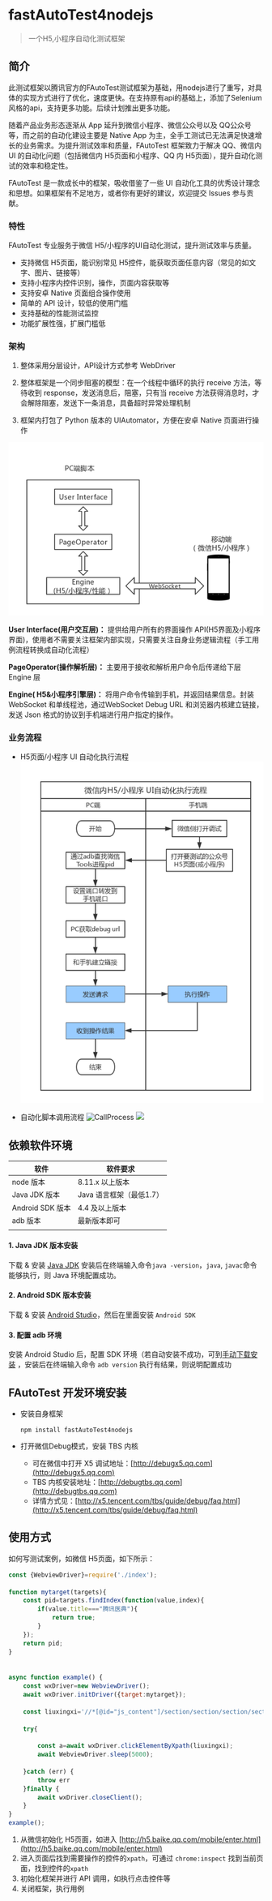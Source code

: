 # fastAutoTest4nodejs

> 一个H5,小程序自动化测试框架

## 简介

此测试框架以腾讯官方的FAutoTest测试框架为基础，用nodejs进行了重写，对具体的实现方式进行了优化，速度更快。在支持原有api的基础上，添加了Selenium风格的api，支持更多功能。后续计划推出更多功能。

随着产品业务形态逐渐从 App 延升到微信小程序、微信公众号以及 QQ公众号等，而之前的自动化建设主要是 Native App 为主，全手工测试已无法满足快速增长的业务需求。为提升测试效率和质量，FAutoTest 框架致力于解决 QQ、微信内 UI 的自动化问题（包括微信内 H5页面和小程序、QQ 内 H5页面），提升自动化测试的效率和稳定性。

FAutoTest 是一款成长中的框架，吸收借鉴了一些 UI 自动化工具的优秀设计理念和思想。如果框架有不足地方，或者你有更好的建议，欢迎提交 Issues 参与贡献。

### 特性

FAutoTest 专业服务于微信 H5/小程序的UI自动化测试，提升测试效率与质量。

* 支持微信 H5页面，能识别常见 H5控件，能获取页面任意内容（常见的如文字、图片、链接等）
* 支持小程序内控件识别，操作，页面内容获取等
* 支持安卓 Native 页面组合操作使用
* 简单的 API 设计，较低的使用门槛
* 支持基础的性能测试监控
* 功能扩展性强，扩展门槛低

### 架构 

1. 整体采用分层设计，API设计方式参考 WebDriver 

2. 整体框架是一个同步阻塞的模型：在一个线程中循环的执行 receive 方法，等待收到 response，发送消息后，阻塞，只有当 receive 方法获得消息时，才会解除阻塞，发送下一条消息，具备超时异常处理机制

3. 框架内打包了 Python 版本的 UIAutomator，方便在安卓 Native 页面进行操作

  ![connectedProcess](docs/images/connectedProcess.png)

   **User Interface(用户交互层)：** 提供给用户所有的界面操作 API(H5界面及小程序界面)，使用者不需要关注框架内部实现，只需要关注自身业务逻辑流程（手工用例流程转换成自动化流程）

   **PageOperator(操作解析层)：** 主要用于接收和解析用户命令后传递给下层 Engine 层

   **Engine( H5&小程序引擎层)：** 将用户命令传输到手机，并返回结果信息。封装 WebSocket 和单线程池，通过WebSocket Debug URL 和浏览器内核建立链接，发送 Json 格式的协议到手机端进行用户指定的操作。

### 业务流程

* H5页面/小程序 UI 自动化执行流程
  ![executedProcess](docs/images/executedProcess.png)

* 自动化脚本调用流程
  ![CallProcess](docs/images/CallProcess.png)
  <img src="docs/images/CallProcess.png" width="500"/>

## 依赖软件环境

| 软件               | 软件要求                |
| ------------------ | ----------------------- |
| node 版本         | 8.11.x 以上版本              |
| Java JDK 版本       | Java 语言框架（最低1.7） |
| Android SDK 版本    | 4.4 及以上版本           |
| adb 版本            | 最新版本即可            |
        |


#### 1. Java JDK 版本安装

下载 & 安装 [Java JDK](http://www.oracle.com/technetwork/java/javase/downloads/index.html) 安装后在终端输入命令`java -version`，`java`, `javac`命令能够执行，则 Java 环境配置成功。


#### 2. Android SDK 版本安装

下载 & 安装 [Android Studio](https://developer.android.com/studio/)，然后在里面安装 `Android SDK`

#### 3. 配置 adb 环境

安装 Android Studio 后，配置 SDK 环境（若自动安装不成功，可到[手动下载安装](http://developer.android.com/sdk/index.html) ，安装后在终端输入命令 `adb version` 执行有结果，则说明配置成功

## FAutoTest 开发环境安装 


* 安装自身框架

  ```
  npm install fastAutoTest4nodejs
  ```

* 打开微信Debug模式，安装 TBS 内核
  * 可在微信中打开 X5 调试地址：[http://debugx5.qq.com](http://debugx5.qq.com)
  * TBS 内核安装地址：[http://debugtbs.qq.com](http://debugtbs.qq.com)
  * 详情方式见：[http://x5.tencent.com/tbs/guide/debug/faq.html](http://x5.tencent.com/tbs/guide/debug/faq.html)

## 使用方式

如何写测试案例，如微信 H5页面，如下所示：

```javascript
const {WebviewDriver}=require('./index');

function mytarget(targets){
    const pid=targets.findIndex(function(value,index){
        if(value.title==="腾讯医典"){
            return true;
        }
    });
    return pid;
}


async function example() {
    const wxDriver=new WebviewDriver();
    await wxDriver.initDriver({target:mytarget});

    const liuxingxi='//*[@id="js_content"]/section/section/section/section[2]/p[91]/span/a';

    try{

        const a=await wxDriver.clickElementByXpath(liuxingxi);
        await WebviewDriver.sleep(5000);

    }catch (err) {
        throw err
    }finally {
        await wxDriver.closeClient();
    }
}
example();

```

1. 从微信初始化 H5页面，如进入 [http://h5.baike.qq.com/mobile/enter.html](http://h5.baike.qq.com/mobile/enter.html)
2. 进入页面后找到需要操作的控件的`xpath`，可通过 `chrome:inspect` 找到当前页面，找到控件的`xpath`
3. 初始化框架并进行 API 调用，如执行点击控件等
4. 关闭框架，执行用例



